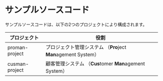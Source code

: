 # サンプルソースコード

サンプルソースコードは、以下の2つのプロジェクトにより構成されます。

| プロジェクト   | 役割                                                           |
|----------------|----------------------------------------------------------------|
| proman-project | プロジェクト管理システム （**Pro**ject **Man**agement System） |
| cusman-project | 顧客管理システム （**Cus**tomer **Man**agement System）        |

